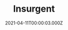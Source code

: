 ---
title: "Insurgent"
year: 2015
date: 2021-04-11T00:00:03.000Z
permalink: /almanac/movies/2021-04-11-insurgent/index.html
link: https://letterboxd.com/rknightuk/film/insurgent/
rating: 3
tmdbid: 262500
---